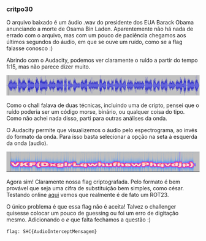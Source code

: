 ### critpo30

O arquivo baixado é um áudio .wav do presidente dos EUA Barack Obama anunciando a morte de Osama Bin Laden. Aparentemente não há nada de errado com o arquivo, mas com um pouco de paciência chegamos aos últimos segundos do áudio, em que se ouve um ruído, como se a flag falasse conosco :)

Abrindo com o Audacity, podemos ver claramente o ruído a partir do tempo 1:15, mas não parece dizer muito. 

![Ruido](audio1.png)

Como o chall falava de duas técnicas, incluindo uma de cripto, pensei que o ruído poderia ser um código morse, binário, ou qualquer coisa do tipo. Como não achei nada disso, parti para outras análises da onda.

O Audacity permite que visualizemos o áudio pelo espectrograma, ao invés do formato da onda. Para isso basta selecionar a opção na seta à esquerda da onda (audio).

![Flag](flag.png)

Agora sim! Claramente nossa flag criptografada. Pelo formato é bem provável que seja uma cifra de substituição bem simples, como césar. Testando online [aqui](http://www.xarg.org/tools/caesar-cipher/) vemos que realmente é de fato um ROT23.

O único problema é que essa flag não é aceita! Talvez o challenger quisesse colocar um pouco de guessing ou foi um erro de digitação mesmo. Adicionando o *e* que falta fechamos a questão :)

    flag: SHC{AudioInterceptMensagem}
